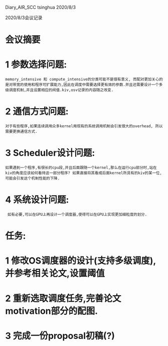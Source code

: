 Diary_AIR_SCC tsinghua 2020/8/3


2020/8/3会议记录
# 会议摘要
# 1 参数选择问题:
    memory_intensive 和 compute_intensive的分类可能不是很有意义, 而配对更加关心的是对带宽的使用和程序可扩展能力,因此在调度中需要选择更有效的参数.并且还需要设计一个多级调度机制,并且设置相应的阀值.kiv,osv记录的内容随之改变.
# 2 通信方式问题:
    对于有些程序,如果连续调用众多kernel用现有的系统调用机制会引发很大的overhead, 所以需要更换通信方式.
# 3  Scheduler设计问题:
    如果遇到一个程序,有很长的cpu段,并且后面跟随一个kernel,那么在运行cpu部分时,站在kiv的角度应该如何看待这一部分程序? 如果直接将其看成后面kernel所具有的kiv的某一位,可能会引发这个机制性能的下降.
# 4  系统设计问题:
     如有必要,可以在GPU上再设计一个调度器,使得可以在GPU上实现更加细粒度的划分.

# 任务:
# 1 修改OS调度器的设计(支持多级调度),并参考相关论文,设置阈值
# 2 重新选取调度任务,完善论文motivation部分的配图.
# 3 完成一份proposal初稿(?)
